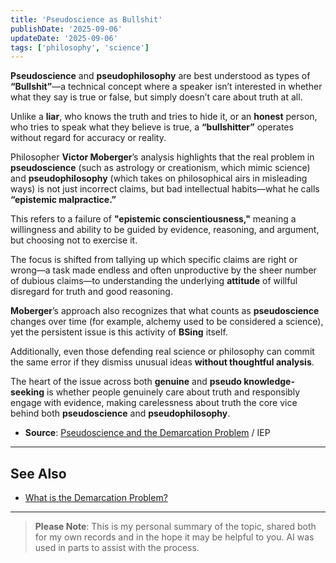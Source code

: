 ```yaml
---
title: 'Pseudoscience as Bullshit'
publishDate: '2025-09-06'
updateDate: '2025-09-06'
tags: ['philosophy', 'science']
---
```


**Pseudoscience** and **pseudophilosophy** are best understood as types of **“Bullshit”**—a technical concept where a speaker isn’t interested in whether what they say is true or false, but simply doesn’t care about truth at all.

Unlike a **liar**, who knows the truth and tries to hide it, or an **honest** person, who tries to speak what they believe is true, a **“bullshitter”** operates without regard for accuracy or reality.

Philosopher **Victor Moberger**’s analysis highlights that the real problem in **pseudoscience** (such as astrology or creationism, which mimic science) and **pseudophilosophy** (which takes on philosophical airs in misleading ways) is not just incorrect claims, but bad intellectual habits—what he calls **“epistemic malpractice.”**

This refers to a failure of **"epistemic conscientiousness,"** meaning a willingness and ability to be guided by evidence, reasoning, and argument, but choosing not to exercise it.

The focus is shifted from tallying up which specific claims are right or wrong—a task made endless and often unproductive by the sheer number of dubious claims—to understanding the underlying **attitude** of willful disregard for truth and good reasoning.

**Moberger**’s approach also recognizes that what counts as **pseudoscience** changes over time (for example, alchemy used to be considered a science), yet the persistent issue is this activity of **BSing** itself.

Additionally, even those defending real science or philosophy can commit the same error if they dismiss unusual ideas **without thoughtful analysis**.

The heart of the issue across both **genuine** and **pseudo knowledge-seeking** is whether people genuinely care about truth and responsibly engage with evidence, making carelessness about truth the core vice behind both **pseudoscience** and **pseudophilosophy**.

- **Source**: [Pseudoscience and the Demarcation Problem](iep.utm.edu/pseudoscience-demarcation/) / IEP

---

## See Also

- [What is the Demarcation Problem?](/posts/demarcation-problem)

---

> **Please Note**: This is my personal summary of the topic, shared both for my own records and in the hope it may be helpful to you. AI was used in parts to assist with the process.
